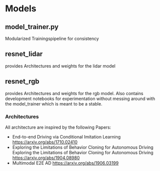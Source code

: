 # Models

## model_trainer.py
Modularized Trainingspipeline for consistency

## resnet_lidar
provides Architectures and weights for the lidar model

## resnet_rgb
provides Architectures and weights for the rgb model. Also contains development notebooks for experimentation without messing around with the model_trainer which is meant to be a stable.

### Architectures
All architecture are inspired by the following Papers:
- End-to-end Driving via Conditional Imitation Learning https://arxiv.org/abs/1710.02410
- Exploring the Limitations of Behavior Cloning for Autonomous Driving Exploring the Limitations of Behavior Cloning for Autonomous Driving  https://arxiv.org/abs/1904.08980
- Multimodal E2E AD https://arxiv.org/abs/1906.03199
